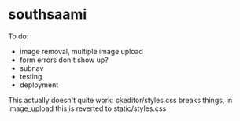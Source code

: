 # southsaami

To do:
- image removal, multiple image upload
- form errors don't show up?
- subnav
- testing
- deployment

This actually doesn't quite work: ckeditor/styles.css breaks things, in image_upload this is reverted to static/styles.css
